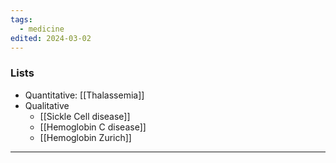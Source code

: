 ```yaml
---
tags:
  - medicine
edited: 2024-03-02
---
```

### Lists
- Quantitative: [[Thalassemia]]
- Qualitative
	- [[Sickle Cell disease]]
	- [[Hemoglobin C disease]] 
	- [[Hemoglobin Zurich]] 

---
